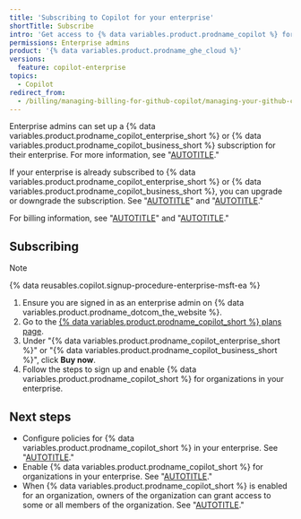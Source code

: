 ```yaml
---
title: 'Subscribing to Copilot for your enterprise'
shortTitle: Subscribe
intro: 'Get access to {% data variables.product.prodname_copilot %} for your enterprise.'
permissions: Enterprise admins
product: '{% data variables.product.prodname_ghe_cloud %}'
versions:
  feature: copilot-enterprise
topics:
  - Copilot
redirect_from:
  - /billing/managing-billing-for-github-copilot/managing-your-github-copilot-enterprise-subscription
---
```


Enterprise admins can set up a {% data variables.product.prodname_copilot_enterprise_short %} or {% data variables.product.prodname_copilot_business_short %} subscription for their enterprise. For more information, see "[AUTOTITLE](/copilot/about-github-copilot/subscription-plans-for-github-copilot)."

If your enterprise is already subscribed to {% data variables.product.prodname_copilot_enterprise_short %} or {% data variables.product.prodname_copilot_business_short %}, you can upgrade or downgrade the subscription. See "[AUTOTITLE](/copilot/managing-copilot/managing-copilot-for-your-enterprise/upgrading-copilot-for-your-enterprise)" and "[AUTOTITLE](/copilot/managing-copilot/managing-copilot-for-your-enterprise/downgrading-copilot-for-your-enterprise)."

For billing information, see "[AUTOTITLE](/billing/managing-billing-for-github-copilot/about-billing-for-github-copilot#about-billing-for-github-copilot-business-and-github-copilot-enterprise)" and "[AUTOTITLE](/billing/managing-your-github-billing-settings)."

## Subscribing

>[!NOTE]
> {% data reusables.copilot.signup-procedure-enterprise-msft-ea %}

1. Ensure you are signed in as an enterprise admin on {% data variables.product.prodname_dotcom_the_website %}.
1. Go to the [{% data variables.product.prodname_copilot_short %} plans page](https://github.com/features/copilot/plans).
1. Under "{% data variables.product.prodname_copilot_enterprise_short %}" or "{% data variables.product.prodname_copilot_business_short %}", click **Buy now**.
1. Follow the steps to sign up and enable {% data variables.product.prodname_copilot_short %} for organizations in your enterprise.

## Next steps

* Configure policies for {% data variables.product.prodname_copilot_short %} in your enterprise. See "[AUTOTITLE](/copilot/managing-copilot/managing-copilot-for-your-enterprise/managing-policies-and-features-for-copilot-in-your-enterprise)."
* Enable {% data variables.product.prodname_copilot_short %} for organizations in your enterprise. See "[AUTOTITLE](/copilot/managing-copilot/managing-copilot-for-your-enterprise/enabling-copilot-for-organizations-in-your-enterprise)."
* When {% data variables.product.prodname_copilot_short %} is enabled for an organization, owners of the organization can grant access to some or all members of the organization. See "[AUTOTITLE](/copilot/managing-github-copilot-in-your-organization/managing-access-for-copilot-business-in-your-organization)."
